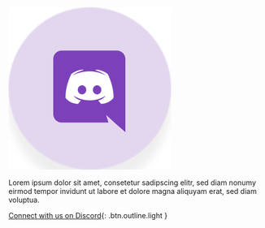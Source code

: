 ![Discord](/assets/support/discord.svg)

Lorem ipsum dolor sit amet, consetetur sadipscing elitr, sed diam nonumy eirmod tempor invidunt ut labore et dolore magna aliquyam erat, sed diam voluptua.

[Connect with us on Discord](https://discord.io/eosdac){: .btn.outline.light }
